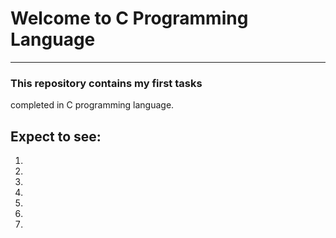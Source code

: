 # Welcome to C Programming Language
---
### This repository contains my first tasks
completed in C programming language.

## Expect to see:

1.
2.
3.
4.
5.
6.
7.
